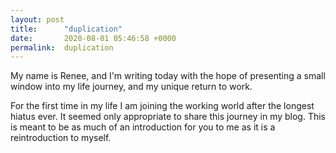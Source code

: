 ```yaml
---
layout: post
title:      "duplication"
date:       2020-08-01 05:46:58 +0000
permalink:  duplication
---
```




My name is Renee, and I'm writing today with the hope of presenting a small window into my life journey, and my unique return to work.

For the first time in my life I am joining the working world after the longest hiatus ever.
It seemed only appropriate to share this journey in my blog. This is meant to be as much of an introduction for you to me as it is a reintroduction to myself. 


